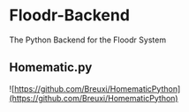 # Floodr-Backend
The Python Backend for the Floodr System

## Homematic.py
![https://github.com/Breuxi/HomematicPython](https://github.com/Breuxi/HomematicPython)
